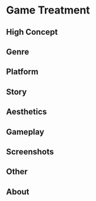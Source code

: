 # Game Treatment  

## High Concept  

## Genre  

## Platform  

## Story  

## Aesthetics  

## Gameplay  

## Screenshots  

## Other  

## About  


